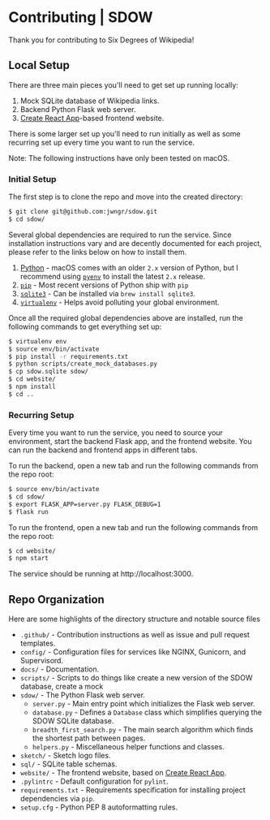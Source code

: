 # Contributing | SDOW

Thank you for contributing to Six Degrees of Wikipedia!

## Local Setup

There are three main pieces you'll need to get set up running locally:

1.  Mock SQLite database of Wikipedia links.
2.  Backend Python Flask web server.
3.  [Create React App](https://github.com/facebook/create-react-app)-based frontend website.

There is some larger set up you'll need to run initially as well as some recurring set up every time
you want to run the service.

Note: The following instructions have only been tested on macOS.

### Initial Setup

The first step is to clone the repo and move into the created directory:

```bash
$ git clone git@github.com:jwngr/sdow.git
$ cd sdow/
```

Several global dependencies are required to run the service. Since installation instructions vary
and are decently documented for each project, please refer to the links below on how to install them.

1.  [Python](https://www.python.org/downloads/) - macOS comes with an older `2.x` version of Python,
    but I recommend using [`pyenv`](https://github.com/pyenv/pyenv) to install the latest `2.x`
    release.
1.  [`pip`](https://pip.pypa.io/en/stable/installing/) - Most recent versions of Python ship with
    `pip`
1.  [`sqlite3`](https://docs.python.org/3/library/sqlite3.html) - Can be installed via `brew install sqlite3`.
1.  [`virtualenv`](https://virtualenv.pypa.io/en/stable/installation/) - Helps avoid polluting your
    global environment.

Once all the required global dependencies above are installed, run the following commands to get
everything set up:

```bash
$ virtualenv env
$ source env/bin/activate
$ pip install -r requirements.txt
$ python scripts/create_mock_databases.py
$ cp sdow.sqlite sdow/
$ cd website/
$ npm install
$ cd ..
```

### Recurring Setup

Every time you want to run the service, you need to source your environment, start the backend Flask
app, and the frontend website. You can run the backend and frontend apps in different tabs.

To run the backend, open a new tab and run the following commands from the repo root:

```bash
$ source env/bin/activate
$ cd sdow/
$ export FLASK_APP=server.py FLASK_DEBUG=1
$ flask run
```

To run the frontend, open a new tab and run the following commands from the repo root:

```bash
$ cd website/
$ npm start
```

The service should be running at http://localhost:3000.

## Repo Organization

Here are some highlights of the directory structure and notable source files

- `.github/` - Contribution instructions as well as issue and pull request templates.
- `config/` - Configuration files for services like NGINX, Gunicorn, and Supervisord.
- `docs/` - Documentation.
- `scripts/` - Scripts to do things like create a new version of the SDOW database, create a mock
- `sdow/` - The Python Flask web server.
  - `server.py` - Main entry point which initializes the Flask web server.
  - `database.py` - Defines a `Database` class which simplifies querying the SDOW SQLite database.
  - `breadth_first_search.py` - The main search algorithm which finds the shortest path between pages.
  - `helpers.py` - Miscellaneous helper functions and classes.
- `sketch/` - Sketch logo files.
- `sql/` - SQLite table schemas.
- `website/` - The frontend website, based on [Create React App](https://github.com/facebook/create-react-app).
- `.pylintrc` - Default configuration for `pylint`.
- `requirements.txt` - Requirements specification for installing project dependencies via `pip`.
- `setup.cfg` - Python PEP 8 autoformatting rules.

